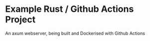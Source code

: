 # Example Rust / Github Actions Project

An axum webserver, being built and Dockerised with Github Actions